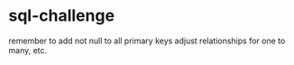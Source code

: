 # sql-challenge
remember to add not null to all primary keys
adjust relationships for one to many, etc.
